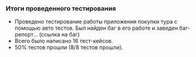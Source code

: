 ### Итоги проведенного тестирования

* Проведено тестирование работы приложения покупки 
тура с помощью авто тестов. Был найден баг в его 
  работе и заведен баг-репорт... (ссылка на баг)
* Всего было написано 16 тест-кейсов.
* 50% тестов прошли (8/8 тестов прошли).
